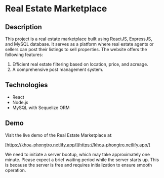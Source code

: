 # Real Estate Marketplace

## Description

This project is a real estate marketplace built using ReactJS, ExpressJS, and MySQL database. It serves as a platform where real estate agents or sellers can post their listings to sell properties. The website offers the following features:

1. Efficient real estate filtering based on location, price, and acreage.
2. A comprehensive post management system.

## Technologies

- React
- Node.js
- MySQL with Sequelize ORM

## Demo

Visit the live demo of the Real Estate Marketplace at:

[https://khoa-phongtro.netlify.app/](https://khoa-phongtro.netlify.app/)

We need to initiate a server bootup, which may take approximately one minute. Please expect a brief waiting period while the server starts up. This is because the server is free and requires initialization to ensure smooth operation.
